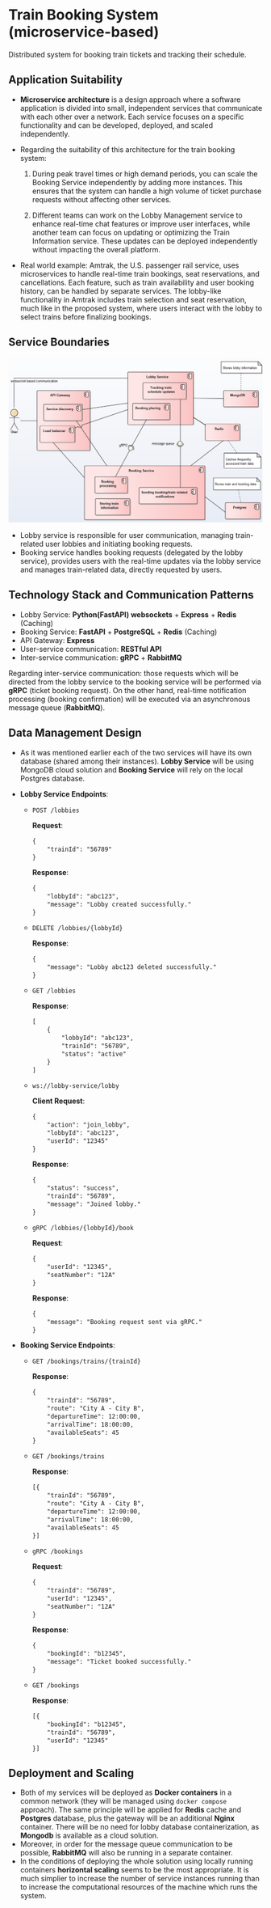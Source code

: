 # Train Booking System (microservice-based)
Distributed system for booking train tickets and tracking their schedule.

## Application Suitability
* **Microservice architecture** is a design approach where a software application is divided into small, independent services that communicate with each other over a network. Each service focuses on a specific functionality and can be developed, deployed, and scaled independently. 
* Regarding the suitability of this architecture for the train booking system:

    1. During peak travel times or high demand periods, you can scale the Booking Service independently by adding more instances. This ensures that the system can handle a high volume of ticket purchase requests without affecting other services.

    2. Different teams can work on the Lobby Management service to enhance real-time chat features or improve user interfaces, while another team can focus on updating or optimizing the Train Information service. These updates can be deployed independently without impacting the overall platform.

* Real world example: Amtrak, the U.S. passenger rail service, uses microservices to handle real-time train bookings, seat reservations, and cancellations. Each feature, such as train availability and user booking history, can be handled by separate services. The lobby-like functionality in Amtrak includes train selection and seat reservation, much like in the proposed system, where users interact with the lobby to select trains before finalizing bookings.

## Service Boundaries
![Architecture](./architecture.png)
* Lobby service is responsible for user communication, managing train-related user lobbies and initiating booking requests.
* Booking service handles booking requests (delegated by the lobby service), provides users with the real-time updates via the lobby service and manages train-related data, directly requested by users.

## Technology Stack and Communication Patterns
* Lobby Service: **Python(FastAPI) websockets** + **Express** + **Redis** (Caching)
* Booking Service: **FastAPI** + **PostgreSQL** + **Redis** (Caching)
* API Gateway: **Express**
* User-service communication: **RESTful API**
* Inter-service communication: **gRPC** + **RabbitMQ**

Regarding inter-service communication: those requests which will be directed from the lobby service to the booking service will be performed via **gRPC** (ticket booking request). On the other hand, real-time notification processing (booking confirmation) will be executed via an asynchronous message queue (**RabbitMQ**).

## Data Management Design
* As it was mentioned earlier each of the two services will have its own database (shared among their instances). **Lobby Service** will be using MongoDB cloud solution and **Booking Service** will rely on the local Postgres database.
* **Lobby Service Endpoints**:

    * `POST /lobbies`

        **Request**: 
        ```
        { 
            "trainId": "56789" 
        }
        ```

        **Response**: 
        ```
        { 
            "lobbyId": "abc123", 
            "message": "Lobby created successfully." 
        }
        ```

    * `DELETE /lobbies/{lobbyId}`

        **Response**: 
        ```
        { 
            "message": "Lobby abc123 deleted successfully." 
        }
        ```

    * `GET /lobbies`

        **Response**: 
        ```
        [
            { 
                "lobbyId": "abc123", 
                "trainId": "56789", 
                "status": "active" 
            }
        ]
        ```

    * `ws://lobby-service/lobby`
    
        **Client Request**: 
        ```
        { 
            "action": "join_lobby", 
            "lobbyId": "abc123", 
            "userId": "12345" 
        }
        ```
        
        **Response**: 
        ```
        { 
            "status": "success", 
            "trainId": "56789", 
            "message": "Joined lobby." 
        }
        ```

    * `gRPC /lobbies/{lobbyId}/book`
    
        **Request**: 
        ```
        { 
            "userId": "12345", 
            "seatNumber": "12A" 
        }
        ```
        
        **Response**: 
        ```
        { 
            "message": "Booking request sent via gRPC." 
        }
        ```

* **Booking Service Endpoints**:
    * `GET /bookings/trains/{trainId}`

        **Response**:
        ```
        { 
            "trainId": "56789", 
            "route": "City A - City B",
            "departureTime": 12:00:00,
            "arrivalTime": 18:00:00, 
            "availableSeats": 45 
        }
        ```

    * `GET /bookings/trains`

        **Response**:
        ```
        [{ 
            "trainId": "56789", 
            "route": "City A - City B", 
            "departureTime": 12:00:00,
            "arrivalTime": 18:00:00, 
            "availableSeats": 45 
        }]
        ```
    * `gRPC /bookings`

        **Request**:
        ```
        { 
            "trainId": "56789", 
            "userId": "12345", 
            "seatNumber": "12A" 
        }
        ```

        **Response**:
        ```
        { 
            "bookingId": "b12345", 
            "message": "Ticket booked successfully." 
        }
        ```

    * `GET /bookings`

        **Response**:
        ```
        [{ 
            "bookingId": "b12345", 
            "trainId": "56789", 
            "userId": "12345" 
        }]
        ```

## Deployment and Scaling
* Both of my services will be deployed as **Docker containers** in a common network (they will be managed using `docker compose` approach). The same principle will be applied for **Redis** cache and **Postgres** database, plus the gateway will be an additional **Nginx** container. There will be no need for lobby database containerization, as **Mongodb** is available as a cloud solution.
* Moreover, in order for the message queue communication to be possible, **RabbitMQ** will also be running in a separate container.
* In the conditions of deploying the whole solution using locally running containers **horizontal scaling** seems to be the most appropriate. It is much simplier to increase the number of service instances running than to increase the computational resources of the machine which runs the system.
